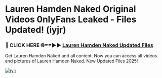 # Lauren Hamden Naked Original Videos 0nlyFans Leaked - Files Updated! (iyjr)

<h3>🔴 CLICK HERE 🌐==►► <a href="https://tinyurl.com/yckcrads" rel="nofollow">Lauren Hamden Naked Updated Files</a></h3>

Get Lauren Hamden Naked and all content. Now you can access all videos and pictures of Lauren Hamden Naked. New Updated Files 2025!

[![iyjr](https://i.imgur.com/hpKpOFt.gif)](https://tinyurl.com/yckcrads)
